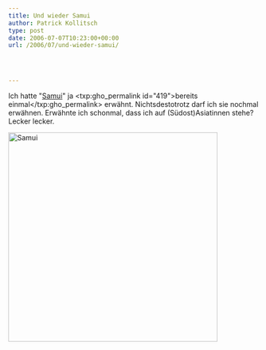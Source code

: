 ```yaml
---
title: Und wieder Samui
author: Patrick Kollitsch
type: post
date: 2006-07-07T10:23:00+00:00
url: /2006/07/und-wieder-samui/




---
```

Ich hatte "[Samui][1]" ja <txp:gho_permalink id="419">bereits einmal</txp:gho_permalink> erwähnt. Nichtsdestotrotz darf ich sie nochmal erwähnen. Erwähnte ich schonmal, dass ich auf (Südost)Asiatinnen stehe? Lecker lecker.

[<img width="420" src="//static.flickr.com/29/51178687_3366a41591.jpg" alt="Samui" />][2]

 [1]: http://www.flickr.com/photos/cospho/51178687/
 [2]: http://www.flickr.com/photos/cospho/51178687/ "Samui"
